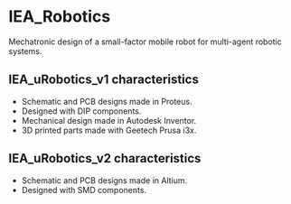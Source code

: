 # IEA_Robotics

Mechatronic design of a small-factor mobile robot for multi-agent robotic systems. 


## IEA_uRobotics_v1 characteristics
- Schematic and PCB designs made in Proteus.
- Designed with DIP components. 
- Mechanical design made in Autodesk Inventor.
- 3D printed parts made with Geetech Prusa i3x.

## IEA_uRobotics_v2 characteristics
- Schematic and PCB designs made in Altium.
- Designed with SMD components. 